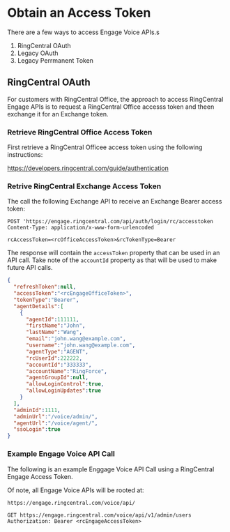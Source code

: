 # Obtain an Access Token

There are a few ways to access Engage Voice APIs.s

1. RingCentral OAuth
1. Legacy OAuth
1. Legacy Perrmanent Token

## RingCentral OAuth

For customers with RingCentral Office, the approach to access RingCentral Engage APIs is to request a RingCentral Office accesss token and theen exchange it for an Exchange token.

### Retrieve RingCentral Office Access Token

First retrieve a RingCentral Officee access token using the following instructions:

https://developers.ringcentral.com/guide/authentication

### Retrive RingCentral Exchange Access Token

The call the following Exchange API to receive an Exchange Bearer access token:

```
POST 'https://engage.ringcentral.com/api/auth/login/rc/accesstoken
Content-Type: application/x-www-form-urlencoded

rcAccessToken=<rcOfficeAccessToken>&rcTokenType=Bearer
```

The response will contain the `accessToken` property that can be used in an API call. Take note of the `accountId` property as that will be used to make future API calls.

```json
{
  "refreshToken":null,
  "accessToken":"<rcEngageOfficeToken>",
  "tokenType":"Bearer",
  "agentDetails":[
    {
      "agentId":111111,
      "firstName":"John",
      "lastName":"Wang",
      "email":"john.wang@example.com",
      "username":"john.wang@example.com",
      "agentType":"AGENT",
      "rcUserId":222222,
      "accountId":"333333",
      "accountName":"RingForce",
      "agentGroupId":null,
      "allowLoginControl":true,
      "allowLoginUpdates":true
    }
  ],
  "adminId":1111,
  "adminUrl":"/voice/admin/",
  "agentUrl":"/voice/agent/",
  "ssoLogin":true
}
```

### Example Engage Voice API Call

The following is an example Enggage Voice API Call using a RingCentral Engage Access Token.

Of note, all Engage Voice APIs will be rooted at:

`https://engage.ringcentral.com/voice/api/`

```
GET https://engage.ringcentral.com/voice/api/v1/admin/users
Authorization: Bearer <rcEngageAccessToken>
```